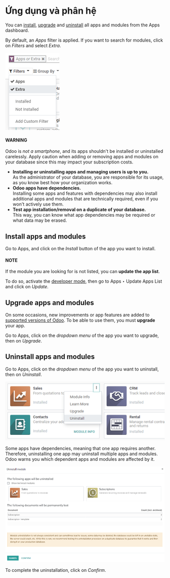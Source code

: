 # Ứng dụng và phân hệ

You can [install](#general-install), [upgrade](#general-upgrade) and [uninstall](#general-uninstall) all apps and modules from the Apps dashboard.

By default, an *Apps* filter is applied. If you want to search for modules, click on
*Filters* and select *Extra*.

![Add "Extra" filter in Odoo Apps](../../.gitbook/assets/apps-search-filter.png)

#### WARNING
Odoo is *not a smartphone*, and its apps shouldn't be installed or uninstalled carelessly. Apply
caution when adding or removing apps and modules on your database since this may impact your
subscription costs.

- **Installing or uninstalling apps and managing users is up to you.**
  <br/>
  As the administrator of your database, you are responsible for its usage, as you know best
  how your organization works.
  <br/>
- **Odoo apps have dependencies.**
  <br/>
  Installing some apps and features with dependencies may also install additional apps and
  modules that are technically required, even if you won't actively use them.
  <br/>
- **Test app installation/removal on a duplicate of your database.**
  <br/>
  This way, you can know what app dependencies may be required or what data may be erased.
  <br/>

<a id="general-install"></a>

## Install apps and modules

Go to Apps, and click on the *Install* button of the app you want to install.

#### NOTE
If the module you are looking for is not listed, you can **update the app list**.

To do so, activate the [developer mode](developer_mode.md#developer-mode), then go to Apps
‣ Update Apps List and click on *Update*.

<a id="general-upgrade"></a>

## Upgrade apps and modules

On some occasions, new improvements or app features are added to [supported versions of Odoo](../../administration/supported_versions.md). To be able to use them, you must **upgrade** your app.

Go to Apps, click on the *dropdown menu* of the app you want to upgrade, then on
*Upgrade*.

<a id="general-uninstall"></a>

## Uninstall apps and modules

Go to Apps, click on the *dropdown menu* of the app you want to uninstall, then on
*Uninstall*.

![image](../../.gitbook/assets/uninstall.png)

Some apps have dependencies, meaning that one app requires another. Therefore, uninstalling one app
may uninstall multiple apps and modules. Odoo warns you which dependent apps and modules are
affected by it.

![image](../../.gitbook/assets/uninstall_deps.png)

To complete the uninstallation, click on *Confirm*.
